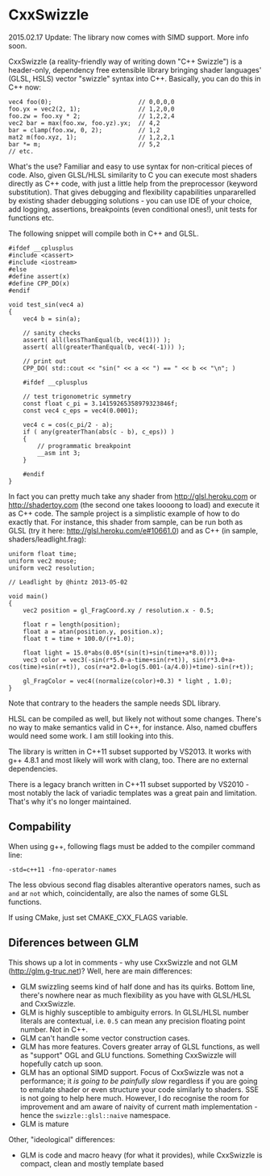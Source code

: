 CxxSwizzle
==========

2015.02.17 Update: The library now comes with SIMD support. More info soon.

CxxSwizzle (a reality-friendly way of writing down "C++ Swizzle") is a header-only, dependency free extensible library bringing shader languages' (GLSL, HSLS) vector "swizzle" syntax into C++. Basically, you can do this in C++ now:

    vec4 foo(0);                        // 0,0,0,0
    foo.yx = vec2(2, 1);                // 1,2,0,0
    foo.zw = foo.xy * 2;                // 1,2,2,4
    vec2 bar = max(foo.xw, foo.yz).yx;  // 4,2
    bar = clamp(foo.xw, 0, 2);          // 1,2  
    mat2 m(foo.xyz, 1);                 // 1,2,2,1
    bar *= m;                           // 5,2
    // etc.

What's the use? Familiar and easy to use syntax for non-critical pieces of code. Also, given GLSL/HLSL similarity to C you can execute most shaders directly as C++ code, with just a little help from the preprocessor (keyword substitution). That gives debugging and flexibility capabilities unpararelled by existing shader debugging solutions - you can use IDE of your choice, add logging, assertions, breakpoints (even conditional ones!), unit tests for functions etc.

The following snippet will compile both in C++ and GLSL.

    #ifdef __cplusplus
    #include <cassert>
    #include <iostream>
    #else
    #define assert(x)
    #define CPP_DO(x)
    #endif

    void test_sin(vec4 a)
    {
        vec4 b = sin(a);

        // sanity checks
        assert( all(lessThanEqual(b, vec4(1))) );
        assert( all(greaterThanEqual(b, vec4(-1))) );

        // print out
        CPP_DO( std::cout << "sin(" << a << ") == " << b << "\n"; )

        #ifdef __cplusplus
        
        // test trigonometric symmetry
        const float c_pi = 3.14159265358979323846f;
        const vec4 c_eps = vec4(0.0001);

        vec4 c = cos(c_pi/2 - a);
        if ( any(greaterThan(abs(c - b), c_eps)) )
        {
            // programmatic breakpoint
            __asm int 3;
        }
        
        #endif
    }

In fact you can pretty much take any shader from http://glsl.heroku.com or http://shadertoy.com (the second one takes loooong to load) and execute it as C++ code. The sample project is a simplistic example of how to do exactly that. For instance, this shader from sample, can be run both as GLSL (try it here: http://glsl.heroku.com/e#10661.0) and as C++ (in sample, shaders/leadlight.frag):

    uniform float time;
    uniform vec2 mouse;
    uniform vec2 resolution;

    // Leadlight by @hintz 2013-05-02

    void main()
    {
        vec2 position = gl_FragCoord.xy / resolution.x - 0.5;
        
        float r = length(position);
        float a = atan(position.y, position.x);
        float t = time + 100.0/(r+1.0);
        
        float light = 15.0*abs(0.05*(sin(t)+sin(time+a*8.0)));
        vec3 color = vec3(-sin(r*5.0-a-time+sin(r+t)), sin(r*3.0+a-cos(time)+sin(r+t)), cos(r+a*2.0+log(5.001-(a/4.0))+time)-sin(r+t));
        
        gl_FragColor = vec4((normalize(color)+0.3) * light , 1.0);
    }

Note that contrary to the headers the sample needs SDL library. 
    
HLSL can be compiled as well, but likely not without some changes. There's no way to make semantics valid in C++, for instance. Also, named cbuffers would need some work. I am still looking into this.

The library is written in C++11 subset supported by VS2013. It works with g++ 4.8.1 and most likely will work with clang, too. There are no external dependencies.

There is a legacy branch written in C++11 subset supported by VS2010 - most notably the lack of variadic templates was a great pain and limitation. That's why it's no longer maintained.

Compability
---------------------------------------------------

When using g++, following flags must be added to the compiler command line:

    -std=c++11 -fno-operator-names

The less obvious second flag disables alterantive operators names, such as `and` ar `not` which, coincidentally, are also the names of some GLSL functions.

If using CMake, just set CMAKE_CXX_FLAGS variable.

Diferences between GLM
---------------------------------------------------

This shows up a lot in comments - why use CxxSwizzle and not GLM (http://glm.g-truc.net)? Well, here are main differences:

* GLM swizzling seems kind of half done and has its quirks. Bottom line, there's nowhere near as much flexibility as you have with GLSL/HLSL and CxxSwizzle.
* GLM is highly susceptible to ambiguity errors. In GLSL/HLSL number literals are contextual, i.e. `0.5` can mean any precision floating point number. Not in C++.
* GLM can't handle some vector construction cases.
* GLM has more features. Covers greater array of GLSL functions, as well as "support" OGL and GLU functions. Something CxxSwizzle will hopefully catch up soon.
* GLM has an optional SIMD support. Focus of CxxSwizzle was not a performance; it *is going to be painfully slow* regardless if you are going to emulate shader or even structure your code similarly to shaders. SSE is not going to help here much. However, I do recognise the room for improvement and am aware of naivity of current math implementation - hence the `swizzle::glsl::naive` namespace.
* GLM is mature

Other, "ideological" differences:
* GLM is code and macro heavy (for what it provides), while CxxSwizzle is compact, clean and mostly template based
